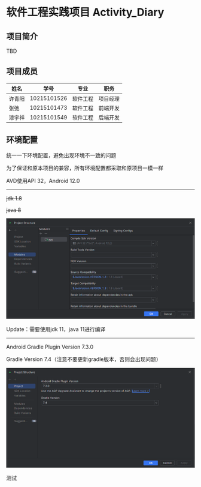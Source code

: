 # 软件工程实践项目 Activity_Diary

## 项目简介

TBD

## 项目成员

| 姓名   | 学号        | 专业     | 职务     |
| ------ | ----------- | -------- | -------- |
| 许青阳 | 10215101526 | 软件工程 | 项目经理 |
| 张弛   | 10215101473 | 软件工程 | 前端开发 |
| 漆宇祥 | 10215101549 | 软件工程 | 后端开发 |

## 环境配置

统一一下环境配置，避免出现环境不一致的问题

为了保证和原本项目的兼容，所有环境配置都采取和原项目一模一样

AVD使用API 32，Android 12.0

---
~~jdk 1.8~~

~~java 8~~

![Java](images/Java.png)

Update：需要使用jdk 11，java 11进行编译

---

Android Gradle Plugin Version 7.3.0

Gradle Version 7.4（注意不要更新gradle版本，否则会出现问题）

![Gradle](images/Gradle.png)

测试